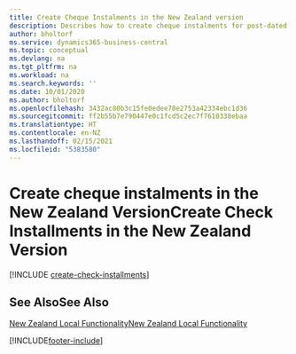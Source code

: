 ```yaml
---
title: Create Cheque Instalments in the New Zealand version
description: Describes how to create cheque instalments for post-dated cheques in the New Zealand version.
author: bholtorf
ms.service: dynamics365-business-central
ms.topic: conceptual
ms.devlang: na
ms.tgt_pltfrm: na
ms.workload: na
ms.search.keywords: ''
ms.date: 10/01/2020
ms.author: bholtorf
ms.openlocfilehash: 3432ac80b3c15fe0edee78e2753a42334ebc1d36
ms.sourcegitcommit: ff2b55b7e790447e0c1fcd5c2ec7f7610338ebaa
ms.translationtype: HT
ms.contentlocale: en-NZ
ms.lasthandoff: 02/15/2021
ms.locfileid: "5383580"
---
```

# <a name="create-check-installments-in-the-new-zealand-version"></a><span data-ttu-id="6a158-103">Create cheque instalments in the New Zealand Version</span><span class="sxs-lookup"><span data-stu-id="6a158-103">Create Check Installments in the New Zealand Version</span></span>

[!INCLUDE [create-check-installments](../includes/AUNZ/create-check-installments.md)]

## <a name="see-also"></a><span data-ttu-id="6a158-104">See Also</span><span class="sxs-lookup"><span data-stu-id="6a158-104">See Also</span></span>

[<span data-ttu-id="6a158-105">New Zealand Local Functionality</span><span class="sxs-lookup"><span data-stu-id="6a158-105">New Zealand Local Functionality</span></span>](new-zealand-local-functionality.md)


[!INCLUDE[footer-include](../../includes/footer-banner.md)]